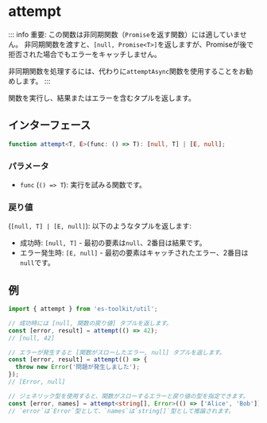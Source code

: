 # attempt

::: info
重要: この関数は非同期関数（`Promise`を返す関数）には適していません。
非同期関数を渡すと、`[null, Promise<T>]`を返しますが、Promiseが後で拒否された場合でもエラーをキャッチしません。

非同期関数を処理するには、代わりに`attemptAsync`関数を使用することをお勧めします。
:::

関数を実行し、結果またはエラーを含むタプルを返します。

## インターフェース

```typescript
function attempt<T, E>(func: () => T): [null, T] | [E, null];
```

### パラメータ

- `func` (`() => T`): 実行を試みる関数です。

### 戻り値

(`[null, T] | [E, null]`): 以下のようなタプルを返します:

- 成功時: `[null, T]` - 最初の要素は`null`、2番目は結果です。
- エラー発生時: `[E, null]` - 最初の要素はキャッチされたエラー、2番目は`null`です。

## 例

```typescript
import { attempt } from 'es-toolkit/util';

// 成功時には [null, 関数の戻り値] タプルを返します。
const [error, result] = attempt(() => 42);
// [null, 42]

// エラーが発生すると [関数がスローしたエラー, null] タプルを返します。
const [error, result] = attempt(() => {
  throw new Error('問題が発生しました');
});
// [Error, null]

// ジェネリック型を使用すると、関数がスローするエラーと戻り値の型を指定できます。
const [error, names] = attempt<string[], Error>(() => ['Alice', 'Bob']);
// `error`は`Error`型として、`names`は`string[]`型として推論されます。
```
